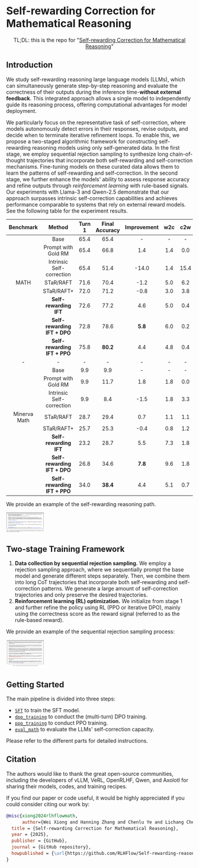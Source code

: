 # Self-rewarding Correction for Mathematical Reasoning
<p align="center">
TL;DL: this is the repo for "<a href="https://github.com/RLHFlow/Self-rewarding-reasoning-LLM" target="_blank">Self-rewarding Correction for Mathematical Reasoning</a>"
</p>

## Introduction

We study self-rewarding reasoning large language models (LLMs), which can simultaneously generate step-by-step reasoning and evaluate the correctness of their outputs during the inference time-**without external feedback**. This integrated approach allows a single model to independently guide its reasoning process, offering computational advantages for model deployment.

We particularly focus on the representative task of self-correction, where models autonomously detect errors in their responses, revise outputs, and decide when to terminate iterative refinement loops. To enable this, we propose a two-staged algorithmic framework for constructing self-rewarding reasoning models using only self-generated data. In the first stage, we employ sequential rejection sampling to synthesize long chain-of-thought trajectories that incorporate both self-rewarding and self-correction mechanisms. Fine-tuning models on these curated data allows them to learn the patterns of self-rewarding and self-correction. In the second stage, we further enhance the models' ability to assess response accuracy and refine outputs through *reinforcement learning* with rule-based signals. Our experiments with Llama-3 and Qwen-2.5 demonstrate that our approach surpasses intrinsic self-correction capabilities and achieves performance comparable to systems that rely on external reward models. See the following table for the experiment results.


| Benchmark | Method | Turn 1 | Final Accuracy | Improvement | w2c | c2w |  
|:--------:|:--------:|:--------:|:--------:|:--------:|:--------:|:--------:|
|    |  Base | 65.4 | 65.4  |  -  |    -  | -     | - |
|    |  Prompt with Gold RM| 65.4 | 66.8  |  1.4  |    1.4  | 0.0    | 
|    |  Intrinsic Self-correction | 65.4 | 51.4 |  -14.0  |    1.4  | 15.4   | 
|  MATH  |  STaR/RAFT | 71.6 | 70.4  |  -1.2  |    5.0  | 6.2     | 
|    |  STaR/RAFT+ | 72.0 | 71.2  |  -0.8  |    3.0  | 3.8     | 
|    |  **Self-rewarding IFT** | 72.6 | 77.2  |  4.6  |   5.0 | 0.4 | 
|    |  **Self-rewarding IFT + DPO** | 72.8 | 78.6|  **5.8** |   6.0 | 0.2  | 
|    |  **Self-rewarding IFT + PPO** | 75.8| **80.2**  |  4.4  |   4.8 | 0.4   | 
|  -  |  - | -| -  |  -  |   - | -  | 
|    |  Base | 9.9 | 9.9 |  -  |    -  | -     | - |
|    |  Prompt with Gold RM| 9.9 | 11.7  |  1.8  |    1.8  | 0.0    | 
|    |  Intrinsic Self-correction | 9.9 | 8.4 |  -1.5  |   1.8  | 3.3   | 
|  Minerva Math  |  STaR/RAFT | 28.7 | 29.4  |  0.7 |   1.1  | 1.1     | 
|    |  STaR/RAFT+ | 25.7| 25.3  |  -0.4  |    0.8 | 1.2     | 
|    |  **Self-rewarding IFT** | 23.2 | 28.7  |  5.5 |   7.3 | 1.8 | 
|    |  **Self-rewarding IFT + DPO** | 26.8 | 34.6| **7.8**|   9.6 | 1.8  | 
|    |  **Self-rewarding IFT + PPO** | 34.0| **38.4**  |  4.4  |   5.1 | 0.7   | 


We provide an example of the self-rewarding reasoning path.

<img src="./figs/self_rewarding_reasoning_path.png" alt="self_rewarding_reasoning_path" style="zoom: 10%;" />


## Two-stage Training Framework

1. **Data collection by sequential rejection sampling.** We employ a rejection sampling approach, where we sequentially prompt the base model and generate different steps separately. Then, we combine them into long CoT trajectories that incorporate both self-rewarding and self-correction patterns. We generate a large amount of self-correction trajectories and only preserve the desired trajectories.
2. **Reinforcement learning (RL) optimization.** We initialize from stage 1 and further refine the policy using RL (PPO or iterative DPO), mainly using the correctness score as the reward signal (referred to as the rule-based reward).

We provide an example of the sequential rejection sampling process:

<img src="./figs/seq_rs2.png" alt="seq_rs2" style="zoom: 10%;" />

## Getting Started

The main pipeline is divided into three steps:


- [`SFT`](./sft/) to train the SFT model.
- [`dpo_training`](./dpo_training/) to conduct the (multi-turn) DPO training.
- [`ppo_training`](./ppo_training/) to conduct PPO training.
- [`eval_math`](./eval_math/) to evaluate the LLMs' self-correction capacity.


Please refer to the different parts for detailed instructions.


## Citation

The authors would like to thank the great open-source communities, including the developers of vLLM, VeRL, OpenRLHF, Qwen, and Axolotl for sharing their models, codes, and training recipes. 

If you find our paper or code useful, it would be highly appreciated if you could consider citing our work by:

```bibtex
@misc{xiong2024rlhflowmath,
      author={Wei Xiong and Hanning Zhang and Chenlu Ye and Lichang Chen and Nan Jiang and Tong Zhang},
  title = {Self-rewarding Correction for Mathematical Reasoning},
  year = {2025},
  publisher = {GitHub},
  journal = {GitHub repository},
  howpublished = {\url{https://github.com/RLHFlow/Self-rewarding-reasoning-LLM}}
}


